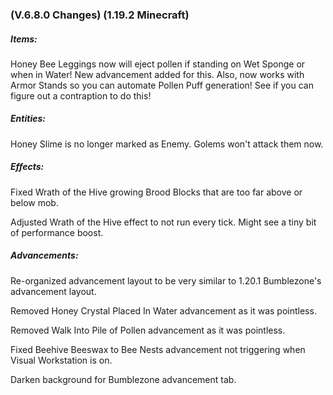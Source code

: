 ### **(V.6.8.0 Changes) (1.19.2 Minecraft)**

##### Items:
Honey Bee Leggings now will eject pollen if standing on Wet Sponge or when in Water! New advancement added for this.
 Also, now works with Armor Stands so you can automate Pollen Puff generation! See if you can figure out a contraption to do this!

##### Entities:
Honey Slime is no longer marked as Enemy. Golems won't attack them now.

##### Effects:
Fixed Wrath of the Hive growing Brood Blocks that are too far above or below mob.

Adjusted Wrath of the Hive effect to not run every tick. Might see a tiny bit of performance boost.

##### Advancements:
Re-organized advancement layout to be very similar to 1.20.1 Bumblezone's advancement layout.

Removed Honey Crystal Placed In Water advancement as it was pointless.

Removed Walk Into Pile of Pollen advancement as it was pointless.

Fixed Beehive Beeswax to Bee Nests advancement not triggering when Visual Workstation is on.

Darken background for Bumblezone advancement tab.
